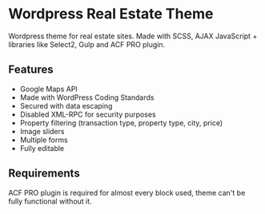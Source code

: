 
# Wordpress Real Estate Theme

Wordpress theme for real estate sites. Made with SCSS, AJAX JavaScript + libraries like Select2, Gulp and ACF PRO plugin. 


## Features

- Google Maps API
- Made with WordPress Coding Standards
- Secured with data escaping
- Disabled XML-RPC for security purposes
- Property filtering (transaction type, property type, city, price)
- Image sliders
- Multiple forms
- Fully editable


## Requirements

ACF PRO plugin is required for almost every block used, theme can't be fully functional without it.

